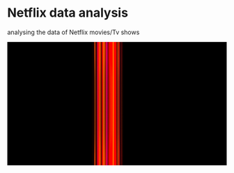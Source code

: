 # Netflix data analysis
 analysing the data of Netflix movies/Tv shows

![alt](Netflix-Projects.gif)



